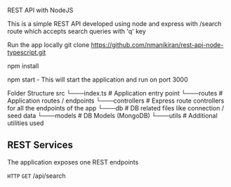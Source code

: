 REST API with NodeJS


This is a simple REST API developed using node and express with /search route which accepts search queries with 'q' key

Run the app locally
git clone https://github.com/nmanikiran/rest-api-node-typescript.git

npm install

npm start - This will start the application and run on port 3000

Folder Structure
src
└───index.ts          # Application entry point
└───routes            # Application routes / endpoints
└───controllers       # Express route controllers for all the endpoints of the app
└───db                # DB related files like connection / seed data
└───models            # DB Models (MongoDB)
└───utils             # Additional utilities used


## REST Services

The application exposes one REST endpoints

`HTTP` `GET` /api/search
